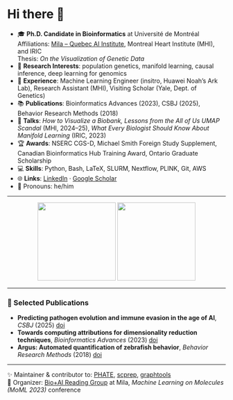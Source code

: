 # Hi there 👋

- 🎓 **Ph.D. Candidate in Bioinformatics** at Université de Montréal  
  Affiliations: [Mila – Quebec AI Institute](https://mila.quebec/), Montreal Heart Institute (MHI), and IRIC  
  Thesis: *On the Visualization of Genetic Data*  
- 🧠 **Research Interests**: population genetics, manifold learning, causal inference, deep learning for genomics  
- 🧳 **Experience**: Machine Learning Engineer (insitro, Huawei Noah’s Ark Lab), Research Assistant (MHI), Visiting Scholar (Yale, Dept. of Genetics)  
- 📚 **Publications**: Bioinformatics Advances (2023), CSBJ (2025), Behavior Research Methods (2018)  
- 🎤 **Talks**: *How to Visualize a Biobank, Lessons from the All of Us UMAP Scandal* (MHI, 2024–25), *What Every Biologist Should Know About Manifold Learning* (IRIC, 2023)  
- 🏆 **Awards**: NSERC CGS-D, Michael Smith Foreign Study Supplement, Canadian Bioinformatics Hub Training Award, Ontario Graduate Scholarship  
- 💻 **Skills**: Python, Bash, LaTeX, SLURM, Nextflow, PLINK, Git, AWS  
- 🌐 **Links**: [LinkedIn](https://www.linkedin.com/in/mattscicluna/) · [Google Scholar](https://scholar.google.com)  
- 🙂 Pronouns: he/him

---

<p align="center">
  <img src="https://github-readme-stats.vercel.app/api?username=MattScicluna&show_icons=true&theme=tokyonight" height="180" />
  <img src="https://github-readme-stats.vercel.app/api/top-langs/?username=MattScicluna&layout=compact&theme=tokyonight" height="180" />
</p>

---

### 📝 Selected Publications
- **Predicting pathogen evolution and immune evasion in the age of AI**, *CSBJ* (2025) [doi](https://doi.org/10.1016/j.csbj.2025.03.044)  
- **Towards computing attributions for dimensionality reduction techniques**, *Bioinformatics Advances* (2023) [doi](https://doi.org/10.1101/2023.05.12.540592)  
- **Argus: Automated quantification of zebrafish behavior**, *Behavior Research Methods* (2018) [doi](https://doi.org/10.3758/s13428-018-1083-y)

---

✨ Maintainer & contributor to: [PHATE](https://github.com/KrishnaswamyLab/PHATE), [scprep](https://github.com/KrishnaswamyLab/scprep), [graphtools](https://github.com/KrishnaswamyLab/graphtools)  
📢 Organizer: [Bio+AI Reading Group](https://mattscicluna.github.io/biology-AI-reading-group/schedule/) at Mila, *Machine Learning on Molecules (MoML 2023)* conference
